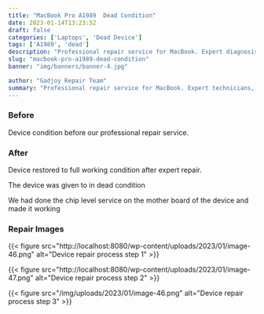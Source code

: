 ```yaml
---
title: "MacBook Pro A1989  Dead Condition"
date: 2023-01-14T13:23:52
draft: false
categories: ['Laptops', 'Dead Device']
tags: ['A1989', 'dead']
description: "Professional repair service for MacBook. Expert diagnosis and quality repairs in Bangalore."
slug: "macbook-pro-a1989-dead-condition"
banner: "img/banners/banner-4.jpg"

author: "Gadjoy Repair Team"
summary: "Professional repair service for MacBook. Expert technicians, quality parts, warranty included."
---
```


### Before

Device condition before our professional repair service.

### After

Device restored to full working condition after expert repair.

The device was given to in dead condition

We had done the chip level service on the mother board of the device and made it working

### Repair Images

{{< figure src="http://localhost:8080/wp-content/uploads/2023/01/image-46.png" alt="Device repair process step 1" >}}

{{< figure src="http://localhost:8080/wp-content/uploads/2023/01/image-47.png" alt="Device repair process step 2" >}}

{{< figure src="/img/uploads/2023/01/image-46.png" alt="Device repair process step 3" >}}


